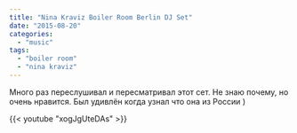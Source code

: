 ```yaml
---
title: "Nina Kraviz Boiler Room Berlin DJ Set"
date: "2015-08-20"
categories: 
  - "music"
tags: 
  - "boiler room"
  - "nina kraviz"
---
```


<!--more-->

Много раз переслушивал и пересматривал этот сет. Не знаю почему, но очень нравится. Был удивлён когда узнал что она из России )

{{< youtube "xogJgUteDAs" >}}

<!-- <iframe width="560" height="315" src="https://www.youtube.com/embed/xogJgUteDAs" frameborder="0" allowfullscreen></iframe> -->
